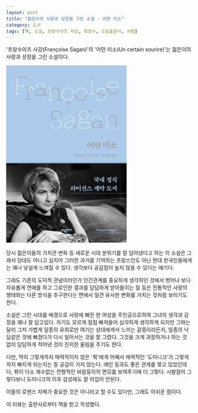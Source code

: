 ```yaml
---
layout: post
title: "젊은이의 사랑과 성장을 그린 소설 - 어떤 미소"
category: 도서
tags: [책, 소설, 프랑수아즈 사강, 최정수, 소담출판사, 서평]
---
```


'프랑수아즈 사강(Françoise Sagan)'의
'어떤 미소(Un certain sourire)'는
젊은이의 사랑과 성장을 그린 소설이다.

![표지](/images/book/un-certain-sourire-book-h480.jpg)

당시 젊은이들의 가치관 변화 등 새로운 시대 분위기를 잘 담아냈다고 하는 이 소설은
그래서 당대도 아니고 심지어 그러한 과거를 기억하는 프랑스인도 아닌
현대 한국인들에게는 꽤나 낯설게 느껴질 수 있다.
생각보다 공감점이 높지 않을 수 있다는 얘기다.

그래도 기존의 도덕적 관념이라던가 인간관계를 중요하게 생각하던 것에서 벗어나
보다 자유롭게 연애를 하고 그로인한 결과를 담담하게 받아들이는 점 등은
전통적인 사랑의 행태와는 다른 방식을 추구한다는 면에서 일견 유사한 변화를 거치는 것처럼 보이기도 한다.

소설은 그런 시대를 배경으로
사랑에 빠진 한 여성을 주인공으로하여
그녀의 생각과 감정을 꽤나 잘 담고있다.
자기도 모르게 점점 빠져들어 심각하게 생각하게 되지만
그와는 달리 그저 가볍게 일종의 유희로만 여기는 상대에게서 느끼는 갈증이라든지,
일종의 낙담같은 것에 빠졌다가 다시 일어서는 것을 잘 그렸다.
그것을 크게 과장하거나 하는 것 없이 담담하게 적어낸 것이 진지한 울림을 주기도 한다.

다만, 딱히 그렇게까지 매력적이지 않은 '뤽'에게 어째서 매력적인 '도미니크'가 그렇게까지 빠지게 되는지는 잘 공감이 가지 않는다.
애인 등과도 좋은 관계를 맺고 있었던데다,
뤽이 다소 재수없는 전형적인 바람둥이의 면모를 보여주기에 더 그렇다.
시발점이 그렇다보니 도미니크의 이후 감성에도 잘 이입이 안된다.

이들의 로맨스 자체가 중요한 것은 아니라고 할 수도 있다만,
그래도 아쉬운 점이다.



<div class="im im-info">
이 리뷰는 출판사로부터 책을 받고 작성했다.
</div>
